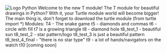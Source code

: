 <img src="https://i.postimg.cc/DyvgWqLD/144159379-b69ba95d-f2bb-4aae-b412-13a42911b0d9-1.png" alt="Logo Python">
Welcome to the new T module!
The T module for beautiful drawings in Python? With it, your Turtle module world will become bigger! 
The main thing is, don't forget to download the turtle module (from turtle import *) 
Modules:
T4 - The snake game
t5 - diamonds and commas
t6 - circle with fill
t7 is a growing triangle
t8 - diamond hole
t8_test_1 - beautiful sun
t8_test_2 - star pattern/logo
t8_test_3 is just a beautiful pattern
t8_test_4_final - "there is no star type"
t9 - a lot of hands/navigators on the watch 
t10 [coming soon]
